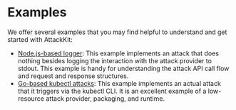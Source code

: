# Examples

We offer several examples that you may find helpful to understand and get started with AttackKit:

 - [Node.js-based logger](/examples/nodejs-logging-attack): This example implements an attack that does nothing besides logging the interaction with the attack provider to stdout. This example is handy for understanding the attack API call flow and request and response structures.
 - [Go-based kubectl attacks](/examples/go-kubectl-attack): This example implements an actual attack that it triggers via the kubectl CLI. It is an excellent example of a low-resource attack provider, packaging, and runtime.